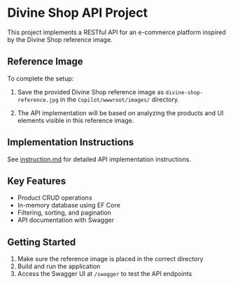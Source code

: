 # Divine Shop API Project

This project implements a RESTful API for an e-commerce platform inspired by the Divine Shop reference image.

## Reference Image

To complete the setup:

1. Save the provided Divine Shop reference image as `divine-shop-reference.jpg` in the `Copilot/wwwroot/images/` directory.

2. The API implementation will be based on analyzing the products and UI elements visible in this reference image.

## Implementation Instructions

See [instruction.md](instruction.md) for detailed API implementation instructions.

## Key Features

- Product CRUD operations
- In-memory database using EF Core
- Filtering, sorting, and pagination
- API documentation with Swagger

## Getting Started

1. Make sure the reference image is placed in the correct directory
2. Build and run the application
3. Access the Swagger UI at `/swagger` to test the API endpoints